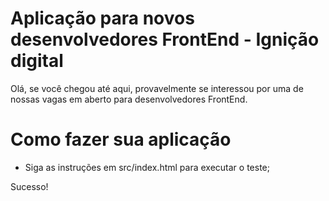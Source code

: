 # Aplicação para novos desenvolvedores FrontEnd - Ignição digital

Olá, se você chegou até aqui, provavelmente se interessou por uma de nossas vagas em aberto para desenvolvedores FrontEnd.

# Como fazer sua aplicação

+ Siga as instruções em src/index.html para executar o teste;

Sucesso!